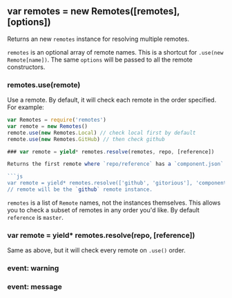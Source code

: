 ## var remotes = new Remotes([remotes], [options])

Returns an new `remotes` instance for resolving multiple remotes.

`remotes` is an optional array of remote names. This is a shortcut for `.use(new Remote[name])`. The same `options` will be passed to all the remote constructors.

### remotes.use(remote)

Use a remote. By default, it will check each remote in the order specified. For example:

```js
var Remotes = require('remotes')
var remote = new Remotes()
remote.use(new Remotes.Local) // check local first by default
remote.use(new Remotes.GitHub) // then check github

### var remote = yield* remotes.resolve(remotes, repo, [reference])

Returns the first remote where `repo/reference` has a `component.json`. Example:

```js
var remote = yield* remotes.resolve(['github', 'gitorious'], 'component/emitter', '1.0.0')
// remote will be the `github` remote instance.
```

`remotes` is a list of `Remote` names, not the instances themselves. This allows you to check a subset of remotes in any order you'd like. By default `reference` is `master`.

### var remote = yield* remotes.resolve(repo, [reference])

Same as above, but it will check every remote on `.use()` order.

### event: warning

### event: message
